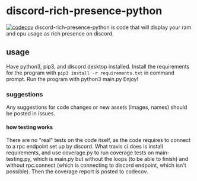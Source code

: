 # discord-rich-presence-python
[![codecov](https://codecov.io/gh/TennisBowling/discord-rich-presence-python/branch/main/graph/badge.svg?token=FKSZTY790B)](undefined)
discord-rich-presence-python is code that will display your ram and cpu usage as rich presence on discord.

## usage

Have python3, pip3, and discord desktop installed.
Install the requirements for the program with ```pip3 install -r requirements.txt``` in command prompt.
Run the program with python3 main.py 
Enjoy!

### suggestions

Any suggestions for code changes or new assets (images, names) should be posted in issues.


#### how testing works

There are no "real" tests on the code itself, as the code requires to connect to a rpc endpoint set up by discord. What travis ci does is install requirements, and use coverage.py to run coverage tests on main-testing.py, which is main.py but without the loops (to be able to finish) and without rpc.connect (which is connecting to discord endpoint, which isn't possible). Then the coverage report is posted to codecov.